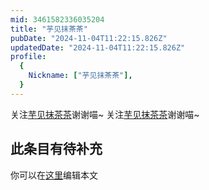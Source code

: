 ```yaml
---
mid: 3461582336035204
title: "芋见抹茶茶"
pubDate: "2024-11-04T11:22:15.826Z"
updatedDate: "2024-11-04T11:22:15.826Z"
profile:
  {
    Nickname: ["芋见抹茶茶"],
  }
---
```


关注[芋见抹茶茶](https://space.bilibili.com/3461582336035204)谢谢喵~ 关注[芋见抹茶茶](https://space.bilibili.com/3461582336035204)谢谢喵~

## 此条目有待补充
你可以在[这里](https://github.com/Yuhanawa/VTuber.ICU-Content/edit/master/v/芋见抹茶茶/index.md)编辑本文
